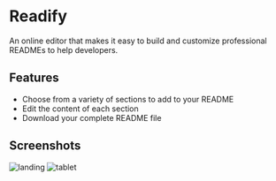 
# Readify

An online editor that makes it easy to build and customize professional READMEs to help developers.

## Features

- Choose from a variety of sections to add to your README
- Edit the content of each section
- Download your complete README file

## Screenshots

![landing](https://github.com/user-attachments/assets/d7055e4c-ebc5-48c0-b811-7595efd1119a)
![tablet](https://github.com/user-attachments/assets/45249c17-2cb3-461b-b115-e55da8edb039)





